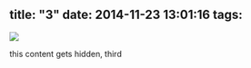 title: "3"
date: 2014-11-23 13:01:16
tags:
---

![](http://placehold.it/500x500)

<!-- more -->

this content gets hidden, third
